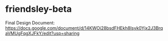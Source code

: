 # friendsley-beta
Final Design Document: https://docs.google.com/document/d/14KWOi28bsdFHEkh8Isyk0Yjx2J3BrqaVMUgFqgXJFkY/edit?usp=sharing
